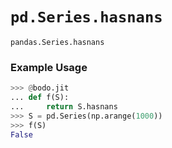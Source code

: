 # `pd.Series.hasnans`

`pandas.Series.hasnans`

### Example Usage

```py
>>> @bodo.jit
... def f(S):
...     return S.hasnans
>>> S = pd.Series(np.arange(1000))
>>> f(S)
False
```
